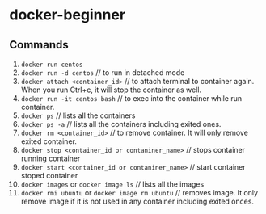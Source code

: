 # docker-beginner

## Commands

1. `docker run centos`
2. `docker run -d centos` // to run in detached mode
3. `docker attach <container_id>` // to attach terminal to container again. When you run Ctrl+c, it will stop the container as well.
4. `docker run -it centos bash` // to exec into the container while run container.
5. `docker ps` // lists all the containers
6. `docker ps -a` // lists all the containers including exited ones.
7. `docker rm <container_id>` // to remove container. It will only remove exited container.
8. `docker stop <container_id or contaniner_name>` // stops container running container
9. `docker start <container_id or contaniner_name>` // start container stoped container
10. `docker images` or `docker image ls` // lists all the images
11. `docker rmi ubuntu` or `docker image rm ubuntu` // removes image. It only remove image if it is not used in any container including exited onces.

